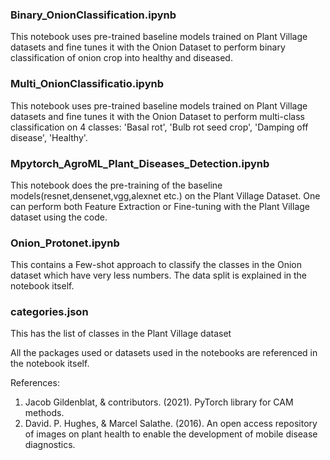 ### Binary_OnionClassification.ipynb

This notebook uses pre-trained baseline models trained on Plant Village datasets and fine tunes it with the Onion Dataset to perform binary classification of onion crop into healthy and diseased.

### Multi_OnionClassificatio.ipynb

This notebook uses pre-trained baseline models trained on Plant Village datasets and fine tunes it with the Onion Dataset to perform multi-class classification on 4 classes: 'Basal rot', 'Bulb rot seed crop', 'Damping off disease', 'Healthy'.

### Mpytorch_AgroML_Plant_Diseases_Detection.ipynb

This notebook does the pre-training of the baseline models(resnet,densenet,vgg,alexnet etc.) on the Plant Village Dataset. One can perform both Feature Extraction or Fine-tuning with the Plant Village dataset using the code.

### Onion_Protonet.ipynb

This contains a Few-shot approach to classify the classes in the Onion dataset which have very less numbers. The data split is explained in the notebook itself.

### categories.json

This has the list of classes in the Plant Village dataset


All the packages used or datasets used in the notebooks are referenced in the notebook itself.


References:

1. Jacob Gildenblat, & contributors. (2021). PyTorch library for CAM methods. [](https://github.com/jacobgil/pytorch-grad-cam)
2. David. P. Hughes, & Marcel Salathe. (2016). An open access repository of images on plant health to enable the development of mobile disease diagnostics.